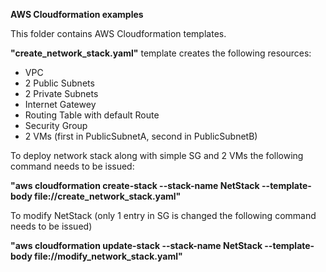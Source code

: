 **AWS Cloudformation examples**

This folder contains AWS Cloudformation templates.

**"create_network_stack.yaml"** template creates the following resources:
 - VPC
 - 2 Public Subnets
 - 2 Private Subnets
 - Internet Gatewey
 - Routing Table with default Route
 - Security Group
 - 2 VMs (first in PublicSubnetA, second in PublicSubnetB)


To deploy network stack along with simple SG and 2 VMs the following command needs to be issued:

**"aws cloudformation create-stack --stack-name NetStack --template-body file://create_network_stack.yaml"**

To modify NetStack (only 1 entry in SG is changed the following command needs to be issued)

**"aws cloudformation update-stack --stack-name NetStack --template-body file://modify_network_stack.yaml"**

